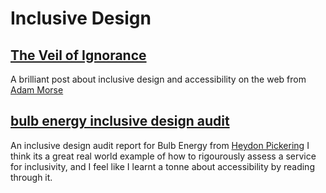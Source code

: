 # Inclusive Design

## [The Veil of Ignorance](http://mrmrs.cc/writing/2016/03/23/the-veil-of-ignorance/)

A brilliant post about inclusive design and accessibility on the web from [Adam Morse](http://mrmrs.cc/writing/2016/03/23/the-veil-of-ignorance/)

## [bulb energy inclusive design audit](https://bulbenergy.github.io/bulb-audit/)

An inclusive design audit report for Bulb Energy from [Heydon Pickering](https://twitter.com/heydonworks)
I think its a great real world example of how to rigourously assess a service for inclusivity, and I feel like I learnt a tonne about accessibility by reading through it.
